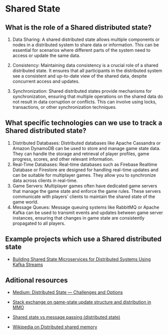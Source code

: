 # Shared State

## What is the role of a Shared distributed state?
1. Data Sharing: A shared distributed state allows multiple components or nodes in a distributed system to share data or information. This can be essential for scenarios where different parts of the system need to access or update the same data.

2. Consistency: Maintaining data consistency is a crucial role of a shared distributed state. It ensures that all participants in the distributed system see a consistent and up-to-date view of the shared data, despite concurrent access and updates.

3. Synchronization: Shared distributed states provide mechanisms for synchronization, ensuring that multiple operations on the shared data do not result in data corruption or conflicts. This can involve using locks, transactions, or other synchronization techniques.

## What specific technologies can we use to track a Shared distributed state?
1. Distributed Databases: Distributed databases like Apache Cassandra or Amazon DynamoDB can be used to store and manage game state data. They can handle the storage and retrieval of player profiles, game progress, scores, and other relevant information.
2. Real-Time Databases: Real-time databases such as Firebase Realtime Database or Firestore are designed for handling real-time updates and can be suitable for multiplayer games. They allow you to synchronize data across clients in real-time.
3. Game Servers: Multiplayer games often have dedicated game servers that manage the game state and enforce the game rules. These servers communicate with players' clients to maintain the shared state of the game world.
4. Message Queues: Message queuing systems like RabbitMQ or Apache Kafka can be used to transmit events and updates between game server instances, ensuring that changes in game state are consistently propagated to all players.

## Example projects which use a Shared distributed state

- [Building Shared State Microservices for Distributed Systems Using Kafka Streams](https://www.confluent.io/blog/building-shared-state-microservices-for-distributed-systems-using-kafka-streams/)

## Aditional resources

- [Medium: Distributed State — Challenges and Options](https://nittikkin.medium.com/distributed-state-management-80c8100bb563)

- [Stack exchange on game-state update structure and distribution in MMO](https://gamedev.stackexchange.com/questions/34798/game-state-update-structure-and-distribution-in-mmo)

- [Shared state vs message passing (distributed state)](https://slikts.github.io/concurrency-glossary/?id=shared-state-vs-message-passing-distributed-state)

- [Wikipedia on Distributed shared memory](https://en.wikipedia.org/wiki/Distributed_shared_memory)

